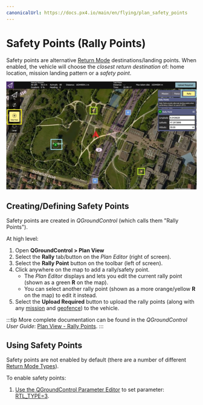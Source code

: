 ```yaml
---
canonicalUrl: https://docs.px4.io/main/en/flying/plan_safety_points
---
```


# Safety Points (Rally Points)

Safety points are alternative [Return Mode](../flight_modes/return.md) destinations/landing points.
When enabled, the vehicle will choose the *closest return destination* of: home location, mission landing pattern or a *safety point*.

![Safety Points](../../assets/qgc/plan/rally_point/rally_points.jpg)

## Creating/Defining Safety Points

Safety points are created in *QGroundControl* (which calls them "Rally Points").

At high level:
1. Open **QGroundControl > Plan View**
1. Select the **Rally** tab/button on the *Plan Editor* (right of screen).
1. Select the **Rally Point** button on the toolbar (left of screen).
1. Click anywhere on the map to add a rally/safety point.
   - The *Plan Editor* displays and lets you edit the current rally point (shown as a green **R** on the map).
   - You can select another rally point (shown as a more orange/yellow **R** on the map) to edit it instead.
1. Select the **Upload Required** button to upload the rally points (along with any [mission](../flying/missions.md) and [geofence](../flying/geofence.md)) to the vehicle.

:::tip
More complete documentation can be found in the *QGroundControl User Guide*: [Plan View - Rally Points](https://docs.qgroundcontrol.com/master/en/qgc-user-guide/plan_view/plan_rally_points.html).
:::

## Using Safety Points

Safety points are not enabled by default (there are a number of different [Return Mode Types](../flight_modes/return.md#return_types)).

To enable safety points:
1. [Use the QGroundControl Parameter Editor](../advanced_config/parameters.md) to set parameter: [RTL_TYPE=3](../advanced_config/parameter_reference.md#RTL_TYPE).
